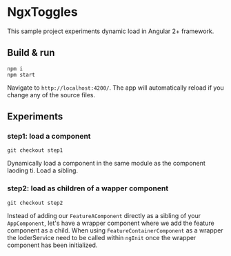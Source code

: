 # NgxToggles

This sample project experiments dynamic load in Angular 2+ framework.

## Build & run

```
npm i
npm start
```
Navigate to `http://localhost:4200/`. 
The app will automatically reload if you change any of the source files.

## Experiments

### step1: load a component
```
git checkout step1
```
Dynamically load a component in the same module as the component laoding ti.
Load a sibling.

### step2: load as children of a wapper component
```
git checkout step2
```
Instead of adding our `FeatureAComponent` directly as a sibling of your `AppComponent`,
let's have a wrapper component where we add the feature component as a child.
When using `FeatureContainerComponent` as a wrapper the loderService need to be called within
`ngInit` once the wrapper component has been initialized.
